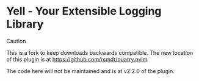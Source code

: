 # Yell - Your Extensible Logging Library

> [!CAUTION]
>  This is a fork to keep downloads backwards compatible. The new location of this plugin is at https://github.com/rsmdt/quarry.nvim
>
> The code here will not be maintained and is at v2.2.0 of the plugin. 

